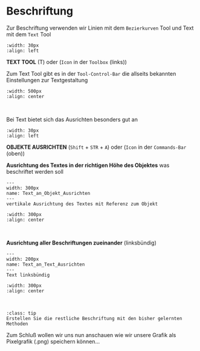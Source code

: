 # Beschriftung

Zur Beschriftung verwenden wir Linien mit dem `Bezierkurven` Tool und Text mit dem `Text` Tool 

```{image} Inkscape/Untitled_66.png 
:width: 30px 
:align: left
``` 

<a id='Text'></a>
**TEXT TOOL**
(T) oder (`Icon` in der `Toolbox` (links))

Zum Text Tool gibt es in der `Tool-Control-Bar` die allseits bekannten Einstellungen zur Textgestaltung

```{image} Inkscape/Untitled_67.png 
:width: 500px 
:align: center
``` 
<br>

Bei Text bietet sich das Ausrichten besonders gut an

```{image} Inkscape/Untitled_28.png 
:width: 30px 
:align: left
``` 

**OBJEKTE AUSRICHTEN** 
(`Shift` + `STR` + `A`) oder (`Icon` in der `Commands-Bar` (oben))

**Ausrichtung des Textes in der richtigen Höhe des Objektes** was beschriftet werden soll

```{figure} Inkscape/Text_an_Objekt_Ausrichten.gif 
--- 
width: 300px 
name: Text_an_Objekt_Ausrichten
--- 
vertikale Ausrichtung des Textes mit Referenz zum Objekt 
``` 

```{image} Inkscape/Untitled_34.png 
:width: 300px 
:align: center
``` 
<br>

**Ausrichtung aller Beschriftungen zueinander** (linksbündig)

```{figure} Inkscape/Text_an_Text_Ausrichten.gif 
--- 
width: 200px 
name: Text_an_Text_Ausrichten
--- 
Text linksbündig 
``` 

```{image} Inkscape/Untitled_68.png 
:width: 300px 
:align: center
``` 
<br>

```{admonition} ToDo:
:class: tip
Erstellen Sie die restliche Beschriftung mit den bisher gelernten Methoden
```

Zum Schluß wollen wir uns nun anschauen wie wir unsere Grafik als Pixelgrafik (.png) speichern können...